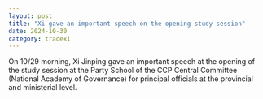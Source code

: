```yaml
---
layout: post
title: "Xi gave an important speech on the opening study session"
date: 2024-10-30
category: tracexi
---
```


On 10/29 morning, Xi Jinping gave an important speech at the opening of the study session at the Party School of the CCP Central Committee (National Academy of Governance) for principal officials at the provincial and ministerial level.
